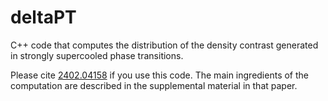 # deltaPT
C++ code that computes the distribution of the density contrast generated in strongly supercooled phase transitions.

Please cite [2402.04158](https://arxiv.org/abs/2402.04158) if you use this code. The main ingredients of the computation are described in the supplemental material in that paper.
